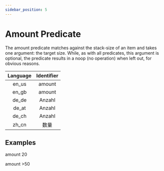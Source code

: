 ```yaml
---
sidebar_position: 5
---
```


# Amount Predicate

The amount predicate matches against the stack-size of an item and takes one argument: the target size. While, as with all predicates, this argument is optional, the predicate results in a noop (no operation) when left out, for obvious reasons.

| Language | Identifier |
|:--------:|:----------:|
| en_us | amount |
| en_gb | amount |
| de_de | Anzahl |
| de_at | Anzahl |
| de_ch | Anzahl |
| zh_cn | 数量 |

## Examples

amount 20

amount >50